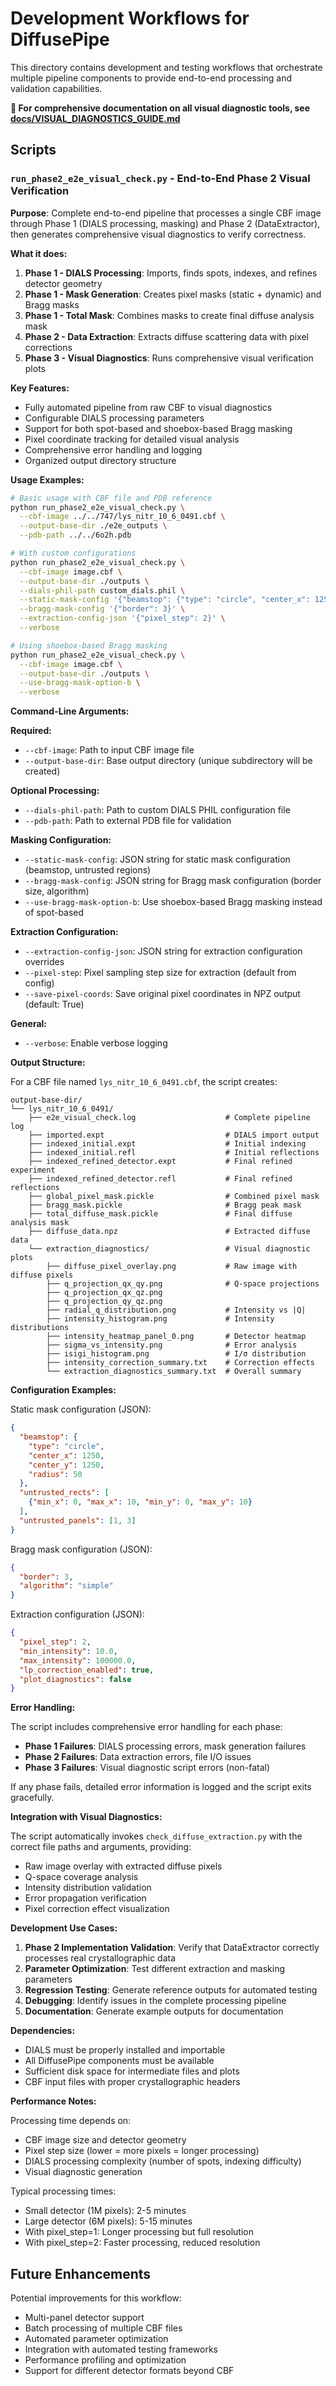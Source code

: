 # Development Workflows for DiffusePipe

This directory contains development and testing workflows that orchestrate multiple pipeline components to provide end-to-end processing and validation capabilities.

**📖 For comprehensive documentation on all visual diagnostic tools, see [docs/VISUAL_DIAGNOSTICS_GUIDE.md](../../docs/VISUAL_DIAGNOSTICS_GUIDE.md)**

## Scripts

### `run_phase2_e2e_visual_check.py` - End-to-End Phase 2 Visual Verification

**Purpose**: Complete end-to-end pipeline that processes a single CBF image through Phase 1 (DIALS processing, masking) and Phase 2 (DataExtractor), then generates comprehensive visual diagnostics to verify correctness.

**What it does:**
1. **Phase 1 - DIALS Processing**: Imports, finds spots, indexes, and refines detector geometry
2. **Phase 1 - Mask Generation**: Creates pixel masks (static + dynamic) and Bragg masks 
3. **Phase 1 - Total Mask**: Combines masks to create final diffuse analysis mask
4. **Phase 2 - Data Extraction**: Extracts diffuse scattering data with pixel corrections
5. **Phase 3 - Visual Diagnostics**: Runs comprehensive visual verification plots

**Key Features:**
- Fully automated pipeline from raw CBF to visual diagnostics
- Configurable DIALS processing parameters
- Support for both spot-based and shoebox-based Bragg masking
- Pixel coordinate tracking for detailed visual analysis
- Comprehensive error handling and logging
- Organized output directory structure

**Usage Examples:**

```bash
# Basic usage with CBF file and PDB reference
python run_phase2_e2e_visual_check.py \
  --cbf-image ../../747/lys_nitr_10_6_0491.cbf \
  --output-base-dir ./e2e_outputs \
  --pdb-path ../../6o2h.pdb

# With custom configurations
python run_phase2_e2e_visual_check.py \
  --cbf-image image.cbf \
  --output-base-dir ./outputs \
  --dials-phil-path custom_dials.phil \
  --static-mask-config '{"beamstop": {"type": "circle", "center_x": 1250, "center_y": 1250, "radius": 50}}' \
  --bragg-mask-config '{"border": 3}' \
  --extraction-config-json '{"pixel_step": 2}' \
  --verbose

# Using shoebox-based Bragg masking
python run_phase2_e2e_visual_check.py \
  --cbf-image image.cbf \
  --output-base-dir ./outputs \
  --use-bragg-mask-option-b \
  --verbose
```

**Command-Line Arguments:**

**Required:**
- `--cbf-image`: Path to input CBF image file
- `--output-base-dir`: Base output directory (unique subdirectory will be created)

**Optional Processing:**
- `--dials-phil-path`: Path to custom DIALS PHIL configuration file
- `--pdb-path`: Path to external PDB file for validation

**Masking Configuration:**
- `--static-mask-config`: JSON string for static mask configuration (beamstop, untrusted regions)
- `--bragg-mask-config`: JSON string for Bragg mask configuration (border size, algorithm)
- `--use-bragg-mask-option-b`: Use shoebox-based Bragg masking instead of spot-based

**Extraction Configuration:**
- `--extraction-config-json`: JSON string for extraction configuration overrides
- `--pixel-step`: Pixel sampling step size for extraction (default from config)
- `--save-pixel-coords`: Save original pixel coordinates in NPZ output (default: True)

**General:**
- `--verbose`: Enable verbose logging

**Output Structure:**

For a CBF file named `lys_nitr_10_6_0491.cbf`, the script creates:

```
output-base-dir/
└── lys_nitr_10_6_0491/
    ├── e2e_visual_check.log                    # Complete pipeline log
    ├── imported.expt                           # DIALS import output
    ├── indexed_initial.expt                    # Initial indexing
    ├── indexed_initial.refl                    # Initial reflections
    ├── indexed_refined_detector.expt           # Final refined experiment
    ├── indexed_refined_detector.refl           # Final refined reflections
    ├── global_pixel_mask.pickle                # Combined pixel mask
    ├── bragg_mask.pickle                       # Bragg peak mask
    ├── total_diffuse_mask.pickle               # Final diffuse analysis mask
    ├── diffuse_data.npz                        # Extracted diffuse data
    └── extraction_diagnostics/                 # Visual diagnostic plots
        ├── diffuse_pixel_overlay.png           # Raw image with diffuse pixels
        ├── q_projection_qx_qy.png              # Q-space projections
        ├── q_projection_qx_qz.png
        ├── q_projection_qy_qz.png
        ├── radial_q_distribution.png           # Intensity vs |Q|
        ├── intensity_histogram.png             # Intensity distributions
        ├── intensity_heatmap_panel_0.png       # Detector heatmap
        ├── sigma_vs_intensity.png              # Error analysis
        ├── isigi_histogram.png                 # I/σ distribution
        ├── intensity_correction_summary.txt    # Correction effects
        └── extraction_diagnostics_summary.txt  # Overall summary
```

**Configuration Examples:**

Static mask configuration (JSON):
```json
{
  "beamstop": {
    "type": "circle",
    "center_x": 1250,
    "center_y": 1250,
    "radius": 50
  },
  "untrusted_rects": [
    {"min_x": 0, "max_x": 10, "min_y": 0, "max_y": 10}
  ],
  "untrusted_panels": [1, 3]
}
```

Bragg mask configuration (JSON):
```json
{
  "border": 3,
  "algorithm": "simple"
}
```

Extraction configuration (JSON):
```json
{
  "pixel_step": 2,
  "min_intensity": 10.0,
  "max_intensity": 100000.0,
  "lp_correction_enabled": true,
  "plot_diagnostics": false
}
```

**Error Handling:**

The script includes comprehensive error handling for each phase:
- **Phase 1 Failures**: DIALS processing errors, mask generation failures
- **Phase 2 Failures**: Data extraction errors, file I/O issues
- **Phase 3 Failures**: Visual diagnostic script errors (non-fatal)

If any phase fails, detailed error information is logged and the script exits gracefully.

**Integration with Visual Diagnostics:**

The script automatically invokes `check_diffuse_extraction.py` with the correct file paths and arguments, providing:
- Raw image overlay with extracted diffuse pixels
- Q-space coverage analysis
- Intensity distribution validation
- Error propagation verification
- Pixel correction effect visualization

**Development Use Cases:**

1. **Phase 2 Implementation Validation**: Verify that DataExtractor correctly processes real crystallographic data
2. **Parameter Optimization**: Test different extraction and masking parameters
3. **Regression Testing**: Generate reference outputs for automated testing
4. **Debugging**: Identify issues in the complete processing pipeline
5. **Documentation**: Generate example outputs for documentation

**Dependencies:**

- DIALS must be properly installed and importable
- All DiffusePipe components must be available
- Sufficient disk space for intermediate files and plots
- CBF input files with proper crystallographic headers

**Performance Notes:**

Processing time depends on:
- CBF image size and detector geometry
- Pixel step size (lower = more pixels = longer processing)
- DIALS processing complexity (number of spots, indexing difficulty)
- Visual diagnostic generation

Typical processing times:
- Small detector (1M pixels): 2-5 minutes
- Large detector (6M pixels): 5-15 minutes
- With pixel_step=1: Longer processing but full resolution
- With pixel_step=2: Faster processing, reduced resolution

## Future Enhancements

Potential improvements for this workflow:
- Multi-panel detector support
- Batch processing of multiple CBF files
- Automated parameter optimization
- Integration with automated testing frameworks
- Performance profiling and optimization
- Support for different detector formats beyond CBF